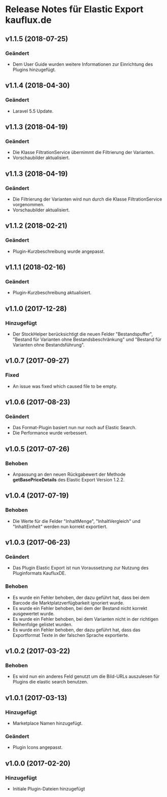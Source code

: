 # Release Notes für Elastic Export kauflux.de

## v1.1.5 (2018-07-25)

### Geändert
- Dem User Guide wurden weitere Informationen zur Einrichtung des Plugins hinzugefügt.

## v1.1.4 (2018-04-30)

### Geändert
- Laravel 5.5 Update.

## v1.1.3 (2018-04-19)

### Geändert
- Die Klasse FiltrationService übernimmt die Filtrierung der Varianten.
- Vorschaubilder aktualisiert.

## v1.1.3 (2018-04-19)

### Geändert
- Die Filtrierung der Varianten wird nun durch die Klasse FiltrationService vorgenommen.
- Vorschaubilder aktualisiert.

## v1.1.2 (2018-02-21)

### Geändert
- Plugin-Kurzbeschreibung wurde angepasst.

## v1.1.1 (2018-02-16)

### Geändert
- Plugin-Kurzbeschreibung aktualisiert.

## v1.1.0 (2017-12-28)

### Hinzugefügt
- Der StockHelper berücksichtigt die neuen Felder "Bestandspuffer", "Bestand für Varianten ohne Bestandsbeschränkung" und "Bestand für Varianten ohne Bestandsführung".

## v1.0.7 (2017-09-27)

### Fixed
- An issue was fixed which caused file to be empty.

## v1.0.6 (2017-08-23) 

### Geändert
- Das Format-Plugin basiert nun nur noch auf Elastic Search.
- Die Performance wurde verbessert.

## v1.0.5 (2017-07-26)

### Behoben
- Anpassung an den neuen Rückgabewert der Methode **getBasePriceDetails** des Elastic Export Version 1.2.2.

## v1.0.4 (2017-07-19)

### Behoben
- Die Werte für die Felder "InhaltMenge", "InhaltVergleich" und "InhaltEinheit" werden nun korrekt exportiert.

## v1.0.3 (2017-06-23)

### Geändert
- Das Plugin Elastic Export ist nun Voraussetzung zur Nutzung des Pluginformats KaufluxDE.

### Behoben
- Es wurde ein Fehler behoben, der dazu geführt hat, dass bei dem Barcode die Marktplatzverfügbarkeit ignoriert wurde.
- Es wurde ein Fehler behoben, bei dem der Bestand nicht korrekt ausgewertet wurde.
- Es wurde ein Fehler behoben, bei dem Varianten nicht in der richtigen Reihenfolge gelistet wurden.
- Es wurde ein Fehler behoben, der dazu geführt hat, dass das Exportformat Texte in der falschen Sprache exportierte.

## v1.0.2 (2017-03-22)

### Behoben
- Es wird nun ein anderes Feld genutzt um die Bild-URLs auszulesen für Plugins die elastic search benutzen.

## v1.0.1 (2017-03-13)

### Hinzugefügt
- Marketplace Namen hinzugefügt.

### Geändert
- Plugin Icons angepasst.

## v1.0.0 (2017-02-20)

### Hinzugefügt
- Initiale Plugin-Dateien hinzugefügt
